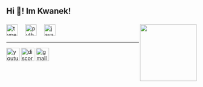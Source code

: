 <h2 align="left">Hi 👋! Im Kwanek!</h2>

###

<img align="right" height="150" src="https://media.tenor.com/BEBopBnhjVEAAAAj/peach-and-goma-peach-goma.gif"  />


###

<div align="left">
  <img src="https://avatars.githubusercontent.com/u/39464898?s=200&v=4" height="30" alt="typescript logo"  />
  <img width="12" />
  <img src="https://cdn.jsdelivr.net/gh/devicons/devicon/icons/python/python-original.svg" height="30" alt="python logo"  />
  <img width="12" />
  <img src="https://camo.githubusercontent.com/3e4118f27767322e9246daeaad4c3a96dad62c79bcae01b9788b4a753b720883/68747470733a2f2f75706c6f61642e77696b696d656469612e6f72672f77696b6970656469612f656e2f7468756d622f332f33302f4a6176615f70726f6772616d6d696e675f6c616e67756167655f6c6f676f2e7376672f33303070782d4a6176615f70726f6772616d6d696e675f6c616e67756167655f6c6f676f2e7376672e706e67" height="30" alt="java logo"  />
</div>

---

<div align="left">


  
  <img src="https://img.shields.io/static/v1?message=Youtube&logo=youtube&label=&color=FF0000&logoColor=white&labelColor=&style=for-the-badge" height="35" alt="youtube logo"  />
  <img src="(https://img.shields.io/static/v1?message=Discord&logo=discord&label=&color=7289DA&logoColor=white&labelColor=&style=for-the-badge)[https://discord.com/users/939906034238103673]" height="35" alt="discord logo"  />
  <img src="https://img.shields.io/static/v1?message=Gmail&logo=gmail&label=&color=D14836&logoColor=white&labelColor=&style=for-the-badge" height="35" alt="gmail logo"  />
</div>

###
